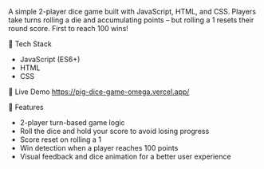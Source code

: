 
A simple 2-player dice game built with JavaScript, HTML, and CSS. Players take turns rolling a die and accumulating points – but rolling a 1 resets their round score. First to reach 100 wins!

🔧 Tech Stack
- JavaScript (ES6+)
- HTML
- CSS

🚀 Live Demo
https://pig-dice-game-omega.vercel.app/

📂 Features
- 2-player turn-based game logic
- Roll the dice and hold your score to avoid losing progress
- Score reset on rolling a 1
- Win detection when a player reaches 100 points
- Visual feedback and dice animation for a better user experience
